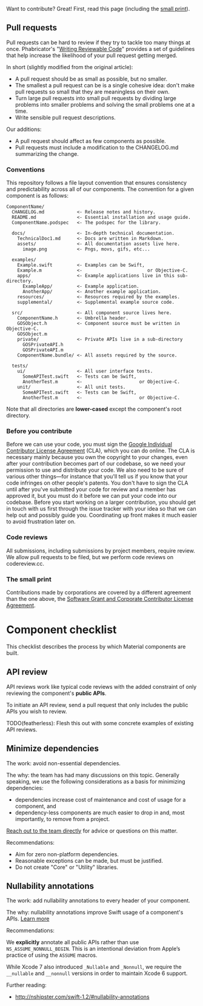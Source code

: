 Want to contribute? Great! First, read this page (including the [small print](#the-small-print)).

## Pull requests

Pull requests can be hard to review if they try to tackle too many things
at once. Phabricator's
"[Writing Reviewable Code](https://secure.phabricator.com/book/phabflavor/article/writing_reviewable_code/)"
provides a set of guidelines that help increase the likelihood of your
pull request getting merged.

In short (slightly modified from the original article):

- A pull request should be as small as possible, but no smaller.
- The smallest a pull request can be is a single cohesive idea: don't
  make pull requests so small that they are meaningless on their own.
- Turn large pull requests into small pull requests by dividing large
  problems into smaller problems and solving the small problems one at
  a time.
- Write sensible pull request descriptions.

Our additions:

- A pull request should affect as few components as possible.
- Pull requests must include a modification to the CHANGELOG.md summarizing the
  change.

### Conventions

This repository follows a file layout convention that ensures consistency and
predictability across all of our components. The convention for a given
component is as follows:

    ComponentName/
      CHANGELOG.md            <- Release notes and history.
      README.md               <- Essential installation and usage guide.
      ComponentName.podspec   <- The podspec for the library.

      docs/                   <- In-depth technical documentation.
        TechnicalDoc1.md      <- Docs are written in Markdown.
        assets/               <- All documentation assets live here.
          image.png           <- Pngs, movs, gifs, etc...

      examples/
        Example.swift         <- Examples can be Swift,
        Example.m             <-                        or Objective-C.
        apps/                 <- Example applications live in this sub-directory.
          ExampleApp/         <- Example application.
          AnotherApp/         <- Another example application.
        resources/            <- Resources required by the examples.
        supplemental/         <- Supplemental example source code.

      src/                    <- All component source lives here.
        ComponentName.h       <- Umbrella header.
        GOSObject.h           <- Component source must be written in Objective-C.
        GOSObject.m
        private/              <- Private APIs live in a sub-directory
          GOSPrivateAPI.h
          GOSPrivateAPI.m
        ComponentName.bundle/ <- All assets required by the source.

      tests/
        ui/                   <- All user interface tests.
          SomeAPITest.swift   <- Tests can be Swift,
          AnotherTest.m       <-                     or Objective-C.
        unit/                 <- All unit tests.
          SomeAPITest.swift   <- Tests can be Swift,
          AnotherTest.m       <-                     or Objective-C.

Note that all directories are **lower-cased** except the component's root
directory.

### Before you contribute

Before we can use your code, you must sign the
[Google Individual Contributor License Agreement](https://developers.google.com/open-source/cla/individual?csw=1)
(CLA), which you can do online. The CLA is necessary mainly because you own the
copyright to your changes, even after your contribution becomes part of our
codebase, so we need your permission to use and distribute your code. We also
need to be sure of various other things—for instance that you'll tell us if you
know that your code infringes on other people's patents. You don't have to sign
the CLA until after you've submitted your code for review and a member has
approved it, but you must do it before we can put your code into our codebase.
Before you start working on a larger contribution, you should get in touch with
us first through the issue tracker with your idea so that we can help out and
possibly guide you. Coordinating up front makes it much easier to avoid
frustration later on.

### Code reviews

All submissions, including submissions by project members, require review. We
allow pull requests to be filed, but we perform code reviews on codereview.cc.

### The small print

Contributions made by corporations are covered by a different agreement than
the one above, the
[Software Grant and Corporate Contributor License Agreement](https://cla.developers.google.com/about/google-corporate).

# Component checklist

This checklist describes the process by which Material components are built.

## API review

API reviews work like typical code reviews with the added constraint of only reviewing the
component's **public APIs**.

To initiate an API review, send a pull request that only includes the public APIs you wish to
review.

TODO(featherless): Flesh this out with some concrete examples of existing API reviews.

## Minimize dependencies

The work: avoid non-essential dependencies.

The why: the team has had many discussions on this topic. Generally speaking, we use the following
considerations as a basis for minimizing dependencies:

- dependencies increase cost of maintenance and cost of usage for a component, and
- dependency-less components are much easier to drop in and, most importantly, to remove from a
  project.

[Reach out to the team directly](community/#questions) for advice or questions on this matter.

Recommendations:

- Aim for zero non-platform dependencies.
- Reasonable exceptions can be made, but must be justified.
- Do not create "Core" or "Utility" libraries.

## Nullability annotations

The work: add nullability annotations to every header of your component.

The why: nullability annotations improve Swift usage of a component's APIs.
[Learn more](https://developer.apple.com/swift/blog/?id=25)

Recommendations:

We **explicitly** annotate all public APIs rather than use `NS_ASSUME_NONNULL_BEGIN`. This is an
intentional deviation from Apple’s practice of using the `ASSUME` macros.

While Xcode 7 also introduced `_Nullable` and `_Nonnull`, we require the `__nullable` and
`__nonnull` versions in order to maintain Xcode 6 support.

Further reading:

- http://nshipster.com/swift-1.2/#nullability-annotations
